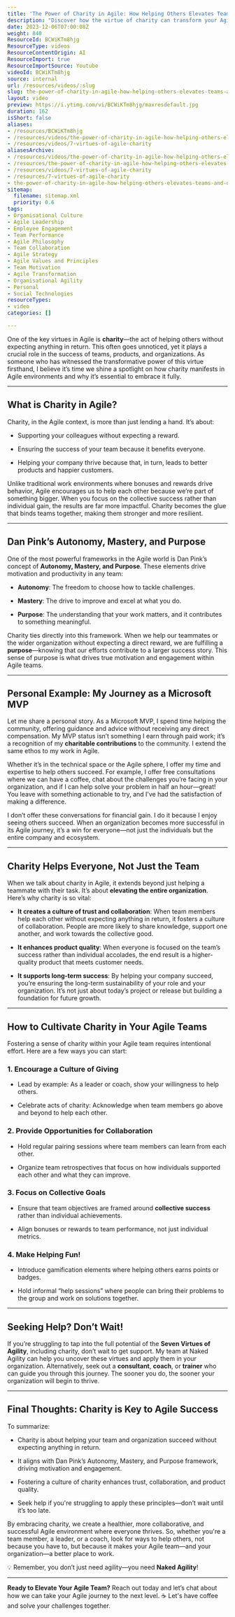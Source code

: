 ```yaml
---
title: 'The Power of Charity in Agile: How Helping Others Elevates Teams and Organizations'
description: "Discover how the virtue of charity can transform your Agile approach, fostering team success and community support. Watch now for powerful insights! \U0001F31F"
date: 2023-12-06T07:00:08Z
weight: 840
ResourceId: BCWiKTm8hjg
ResourceType: videos
ResourceContentOrigin: AI
ResourceImport: true
ResourceImportSource: Youtube
videoId: BCWiKTm8hjg
source: internal
url: /resources/videos/:slug
slug: the-power-of-charity-in-agile-how-helping-others-elevates-teams-and-organizations
layout: video
preview: https://i.ytimg.com/vi/BCWiKTm8hjg/maxresdefault.jpg
duration: 162
isShort: false
aliases:
- /resources/BCWiKTm8hjg
- /resources/videos/the-power-of-charity-in-agile-how-helping-others-elevates-teams-and-organizations
- /resources/videos/7-virtues-of-agile-charity
aliasesArchive:
- /resources/videos/the-power-of-charity-in-agile-how-helping-others-elevates-teams-and-organizations
- /resources/the-power-of-charity-in-agile-how-helping-others-elevates-teams-and-organizations
- /resources/videos/7-virtues-of-agile-charity
- /resources/7-virtues-of-agile-charity
- the-power-of-charity-in-agile-how-helping-others-elevates-teams-and-organizations
sitemap:
  filename: sitemap.xml
  priority: 0.6
tags:
- Organisational Culture
- Agile Leadership
- Employee Engagement
- Team Performance
- Agile Philosophy
- Team Collaboration
- Agile Strategy
- Agile Values and Principles
- Team Motivation
- Agile Transformation
- Organisational Agility
- Personal
- Social Technologies
resourceTypes:
- video
categories: []

---
```

One of the key virtues in Agile is **charity**—the act of helping others without expecting anything in return. This often goes unnoticed, yet it plays a crucial role in the success of teams, products, and organizations. As someone who has witnessed the transformative power of this virtue firsthand, I believe it’s time we shine a spotlight on how charity manifests in Agile environments and why it’s essential to embrace it fully.

* * *

## **What is Charity in Agile?**

Charity, in the Agile context, is more than just lending a hand. It’s about:

- Supporting your colleagues without expecting a reward.

- Ensuring the success of your team because it benefits everyone.

- Helping your company thrive because that, in turn, leads to better products and happier customers.

Unlike traditional work environments where bonuses and rewards drive behavior, Agile encourages us to help each other because we’re part of something bigger. When you focus on the collective success rather than individual gain, the results are far more impactful. Charity becomes the glue that binds teams together, making them stronger and more resilient.

* * *

## **Dan Pink’s Autonomy, Mastery, and Purpose**

One of the most powerful frameworks in the Agile world is Dan Pink’s concept of **Autonomy, Mastery, and Purpose**. These elements drive motivation and productivity in any team:

- **Autonomy**: The freedom to choose how to tackle challenges.

- **Mastery**: The drive to improve and excel at what you do.

- **Purpose**: The understanding that your work matters, and it contributes to something meaningful.

Charity ties directly into this framework. When we help our teammates or the wider organization without expecting a direct reward, we are fulfilling a **purpose**—knowing that our efforts contribute to a larger success story. This sense of purpose is what drives true motivation and engagement within Agile teams.

* * *

## **Personal Example: My Journey as a Microsoft MVP**

Let me share a personal story. As a Microsoft MVP, I spend time helping the community, offering guidance and advice without receiving any direct compensation. My MVP status isn’t something I earn through paid work; it’s a recognition of my **charitable contributions** to the community. I extend the same ethos to my work in Agile.

Whether it’s in the technical space or the Agile sphere, I offer my time and expertise to help others succeed. For example, I offer free consultations where we can have a coffee, chat about the challenges you’re facing in your organization, and if I can help solve your problem in half an hour—great! You leave with something actionable to try, and I’ve had the satisfaction of making a difference.

I don’t offer these conversations for financial gain. I do it because I enjoy seeing others succeed. When an organization becomes more successful in its Agile journey, it’s a win for everyone—not just the individuals but the entire company and ecosystem.

* * *

## **Charity Helps Everyone, Not Just the Team**

When we talk about charity in Agile, it extends beyond just helping a teammate with their task. It’s about **elevating the entire organization**. Here’s why charity is so vital:

- **It creates a culture of trust and collaboration**: When team members help each other without expecting anything in return, it fosters a culture of collaboration. People are more likely to share knowledge, support one another, and work towards the collective good.

- **It enhances product quality**: When everyone is focused on the team’s success rather than individual accolades, the end result is a higher-quality product that meets customer needs.

- **It supports long-term success**: By helping your company succeed, you’re ensuring the long-term sustainability of your role and your organization. It’s not just about today’s project or release but building a foundation for future growth.

* * *

## **How to Cultivate Charity in Your Agile Teams**

Fostering a sense of charity within your Agile team requires intentional effort. Here are a few ways you can start:

### **1\. Encourage a Culture of Giving**

- Lead by example: As a leader or coach, show your willingness to help others.

- Celebrate acts of charity: Acknowledge when team members go above and beyond to help each other.

### **2\. Provide Opportunities for Collaboration**

- Hold regular pairing sessions where team members can learn from each other.

- Organize team retrospectives that focus on how individuals supported each other and what they can improve.

### **3\. Focus on Collective Goals**

- Ensure that team objectives are framed around **collective success** rather than individual achievements.

- Align bonuses or rewards to team performance, not just individual metrics.

### **4\. Make Helping Fun!**

- Introduce gamification elements where helping others earns points or badges.

- Hold informal “help sessions” where people can bring their problems to the group and work on solutions together.

* * *

## **Seeking Help? Don’t Wait!**

If you’re struggling to tap into the full potential of the **Seven Virtues of Agility**, including charity, don’t wait to get support. My team at Naked Agility can help you uncover these virtues and apply them in your organization. Alternatively, seek out a **consultant**, **coach**, or **trainer** who can guide you through this journey. The sooner you do, the sooner your organization will begin to thrive.

* * *

## **Final Thoughts: Charity is Key to Agile Success**

To summarize:

- Charity is about helping your team and organization succeed without expecting anything in return.

- It aligns with Dan Pink’s Autonomy, Mastery, and Purpose framework, driving motivation and engagement.

- Fostering a culture of charity enhances trust, collaboration, and product quality.

- Seek help if you're struggling to apply these principles—don’t wait until it’s too late.

By embracing charity, we create a healthier, more collaborative, and successful Agile environment where everyone thrives. So, whether you're a team member, a leader, or a coach, look for ways to help others, not because you have to, but because it makes your Agile team—and your organization—a better place to work.

💡 Remember, you don’t just need agility—you need **Naked Agility**!

* * *

**Ready to Elevate Your Agile Team?** Reach out today and let’s chat about how we can take your Agile journey to the next level. ☕ Let's have coffee and solve your challenges together.
